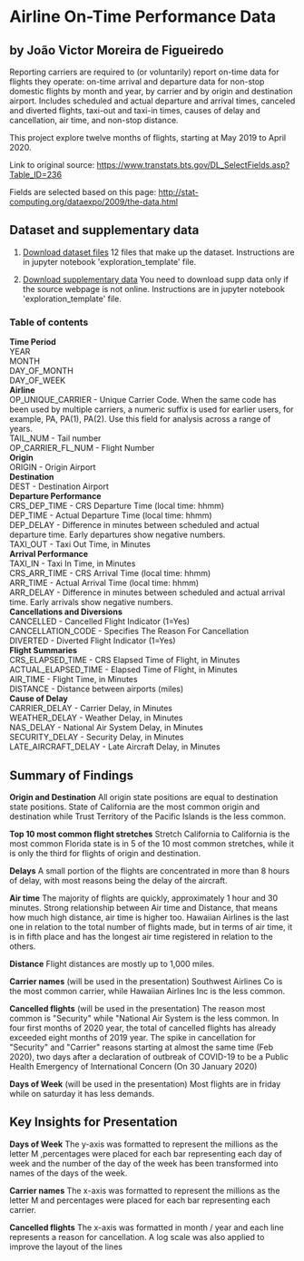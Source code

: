 
# Airline On-Time Performance Data
## by João Victor Moreira de Figueiredo

Reporting carriers are required to (or voluntarily) report on-time data for flights they operate: on-time arrival and departure data for non-stop domestic flights by month and year, by carrier and by origin and destination airport. Includes scheduled and actual departure and arrival times, canceled and diverted flights, taxi-out and taxi-in times, causes of delay and cancellation, air time, and non-stop distance.

This project explore twelve months of flights, starting at May 2019 to April 2020.

Link to original source:
 <https://www.transtats.bts.gov/DL_SelectFields.asp?Table_ID=236>

Fields are selected based on this page:
<http://stat-computing.org/dataexpo/2009/the-data.html>

## Dataset and supplementary data

1. [Download dataset files](https://1drv.ms/u/s!ArfbtT2XOWRwhNV1m_wLJotkXAa76A?e=xlxbwe)
12 files that make up the dataset. Instructions are in jupyter notebook 'exploration_template' file.

2. [Download supplementary data](https://1drv.ms/u/s!ArfbtT2XOWRwhNYCeQd9zXfDooPaBw?e=3PdmNT)
You need to download supp data only if the source webpage is not online. Instructions are in jupyter notebook 'exploration_template' file.

### Table of contents

**Time Period**<br/>
YEAR<br/>
MONTH<br/>
DAY_OF_MONTH<br/>
DAY_OF_WEEK<br/>
**Airline**<br/>
OP_UNIQUE_CARRIER - Unique Carrier Code. When the same code has been used by multiple carriers, a numeric suffix is used for earlier users, for example, PA, PA(1), PA(2). Use this field for analysis across a range of years.<br/>
TAIL_NUM - Tail number<br/>
OP_CARRIER_FL_NUM - Flight Number<br/>
**Origin**<br/>
ORIGIN - Origin Airport<br/>
**Destination**<br/>
DEST - Destination Airport<br/>
**Departure Performance**<br/>
CRS_DEP_TIME - CRS Departure Time (local time: hhmm)<br/>
DEP_TIME - Actual Departure Time (local time: hhmm)<br/>
DEP_DELAY - Difference in minutes between scheduled and actual departure time. Early departures show negative numbers.<br/>
TAXI_OUT - Taxi Out Time, in Minutes<br/>
**Arrival Performance**<br/>
TAXI_IN - Taxi In Time, in Minutes<br/>
CRS_ARR_TIME - CRS Arrival Time (local time: hhmm)<br/>
ARR_TIME - Actual Arrival Time (local time: hhmm)<br/>
ARR_DELAY - Difference in minutes between scheduled and actual arrival time. Early arrivals show negative numbers.<br/>
**Cancellations and Diversions**<br/>
CANCELLED - Cancelled Flight Indicator (1=Yes)<br/>
CANCELLATION_CODE - Specifies The Reason For Cancellation<br/>
DIVERTED - Diverted Flight Indicator (1=Yes)<br/>
**Flight Summaries**<br/>
CRS_ELAPSED_TIME - CRS Elapsed Time of Flight, in Minutes<br/>
ACTUAL_ELAPSED_TIME - Elapsed Time of Flight, in Minutes<br/>
AIR_TIME - Flight Time, in Minutes<br/>
DISTANCE - Distance between airports (miles)<br/>
**Cause of Delay**<br/>
CARRIER_DELAY - Carrier Delay, in Minutes<br/>
WEATHER_DELAY - Weather Delay, in Minutes<br/>
NAS_DELAY - National Air System Delay, in Minutes<br/>
SECURITY_DELAY - Security Delay, in Minutes<br/>
LATE_AIRCRAFT_DELAY - Late Aircraft Delay, in Minutes<br/>

## Summary of Findings

**Origin and Destination**
All origin state positions are equal to destination state positions.
State of California are the most common origin and destination while Trust Territory of the Pacific Islands is the less common.

**Top 10 most common flight stretches**
Stretch California to California is the most common
Florida state is in 5 of the 10 most common stretches, while it is only the third for flights of origin and destination.

**Delays**
A small portion of the flights are concentrated in more than 8 hours of delay, with most reasons being the delay of the aircraft.

**Air time**
The majority of flights are quickly, approximately 1 hour and 30 minutes.
Strong relationship between Air time and Distance, that means how much high distance, air time is higher too.
Hawaiian Airlines is the last one in relation to the total number of flights made, but in terms of air time, it is in fifth place and has the longest air time registered in relation to the others.

**Distance**
Flight distances are mostly up to 1,000 miles.

**Carrier names** (will be used in the presentation)
Southwest Airlines Co is the most common carrier, while Hawaiian Airlines Inc is the less common.

**Cancelled flights** (will be used in the presentation)
The reason most common is "Security" while "National Air System is the less common.
In four first months of 2020 year, the total of cancelled flights has already exceeded eight months of 2019 year.
The spike in cancellation for "Security" and "Carrier" reasons starting at almost the same time (Feb 2020), two days after a declaration of outbreak of COVID-19 to be a Public Health Emergency of International Concern (On 30 January 2020)

**Days of Week** (will be used in the presentation)
Most flights are in friday while on saturday it has less demands.

## Key Insights for Presentation

**Days of Week**
The y-axis was formatted to represent the millions as the letter M ,percentages were placed for each bar representing each day of week and the number of the day of the week has been transformed into names of the days of the week.

**Carrier names**
The x-axis was formatted to represent the millions as the letter M and percentages were placed for each bar representing each carrier.

**Cancelled flights**
The x-axis was formatted in month / year and each line represents a reason for cancellation.
A log scale was also applied to improve the layout of the lines